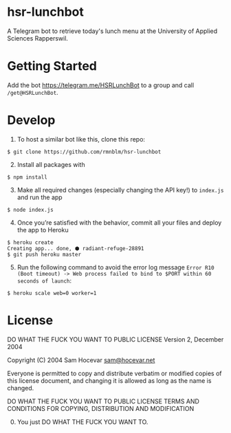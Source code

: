 # hsr-lunchbot
A Telegram bot to retrieve today's lunch menu at the University of Applied Sciences Rapperswil.

# Getting Started
Add the bot https://telegram.me/HSRLunchBot to a group and call `/get@HSRLunchBot`.

# Develop
1. To host a similar bot like this, clone this repo:
```
$ git clone https://github.com/rmnblm/hsr-lunchbot
```

2. Install all packages with
```
$ npm install
```

3. Make all required changes (especially changing the API key!) to `index.js` and run the app
```
$ node index.js
```

4. Once you’re satisfied with the behavior, commit all your files and deploy the app to Heroku
```
$ heroku create
Creating app... done, ⬢ radiant-refuge-28891
$ git push heroku master
```

5. Run the following command to avoid the error log message `Error R10 (Boot timeout) -> Web process failed to bind to $PORT within 60 seconds of launch`:
```
$ heroku scale web=0 worker=1
```

# License
DO WHAT THE FUCK YOU WANT TO PUBLIC LICENSE
        Version 2, December 2004

Copyright (C) 2004 Sam Hocevar <sam@hocevar.net>

Everyone is permitted to copy and distribute verbatim or modified
copies of this license document, and changing it is allowed as long
as the name is changed.

DO WHAT THE FUCK YOU WANT TO PUBLIC LICENSE
TERMS AND CONDITIONS FOR COPYING, DISTRIBUTION AND MODIFICATION

0. You just DO WHAT THE FUCK YOU WANT TO.
